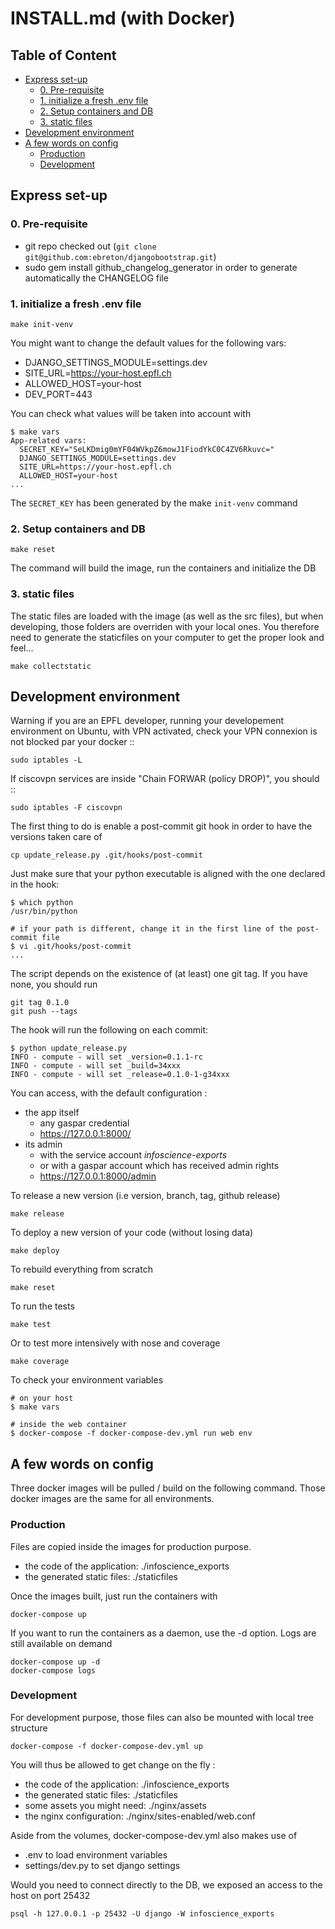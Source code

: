 <!-- markdownlint-disable MD034 -->
INSTALL.md (with Docker)
===

Table of Content
---

<!-- TOC -->

- [Express set-up](#express-set-up)
    - [0. Pre-requisite](#0-pre-requisite)
    - [1. initialize a fresh .env file](#1-initialize-a-fresh-env-file)
    - [2. Setup containers and DB](#2-setup-containers-and-db)
    - [3. static files](#3-static-files)
- [Development environment](#development-environment)
- [A few words on config](#a-few-words-on-config)
    - [Production](#production)
    - [Development](#development)

<!-- /TOC -->

## Express set-up

### 0. Pre-requisite

- git repo checked out (`git clone git@github.com:ebreton/djangobootstrap.git`)
- sudo gem install github_changelog_generator in order to generate automatically the CHANGELOG file

### 1. initialize a fresh .env file

    make init-venv

You might want to change the default values for the following vars:

- DJANGO_SETTINGS_MODULE=settings.dev
- SITE_URL=https://your-host.epfl.ch
- ALLOWED_HOST=your-host
- DEV_PORT=443

You can check what values will be taken into account with

    $ make vars
    App-related vars:
      SECRET_KEY="SeLKDmig0mYF04WVkpZ6mowJ1FiodYkC0C4ZV6Rkuvc="
      DJANGO_SETTINGS_MODULE=settings.dev
      SITE_URL=https://your-host.epfl.ch
      ALLOWED_HOST=your-host
    ...

The `SECRET_KEY` has been generated by the make `init-venv` command

### 2. Setup containers and DB

    make reset

The command will build the image, run the containers and initialize the DB

### 3. static files

The static files are loaded with the image (as well as the src files), but when developing, those folders are overriden with your local ones. You therefore need to generate the staticfiles on your computer to get the proper look and feel...

    make collectstatic

## Development environment

Warning if you are an EPFL developer, running your developement environment on Ubuntu, with VPN activated, check your VPN connexion is not blocked par your docker ::

    sudo iptables -L

If ciscovpn services are inside "Chain FORWAR (policy DROP)", you should ::

    sudo iptables -F ciscovpn

The first thing to do is enable a post-commit git hook in order to have the versions taken care of

    cp update_release.py .git/hooks/post-commit

Just make sure that your python executable is aligned with the one declared in the hook:

    $ which python
    /usr/bin/python

    # if your path is different, change it in the first line of the post-commit file
    $ vi .git/hooks/post-commit
    ...

The script depends on the existence of (at least) one git tag. If you have none, you should run

    git tag 0.1.0
    git push --tags

The hook will run the following on each commit:

    $ python update_release.py
    INFO - compute - will set _version=0.1.1-rc
    INFO - compute - will set _build=34xxx
    INFO - compute - will set _release=0.1.0-1-g34xxx

You can access, with the default configuration :

- the app itself
  - any gaspar credential
  - https://127.0.0.1:8000/
- its admin
  - with the service account *infoscience-exports*
  - or with a gaspar account which has received admin rights
  - https://127.0.0.1:8000/admin

To release a new version (i.e version, branch, tag, github release)

    make release

To deploy a new version of your code (without losing data)

    make deploy

To rebuild everything from scratch

    make reset

To run the tests

    make test

Or to test more intensively with nose and coverage

    make coverage

To check your environment variables

    # on your host
    $ make vars

    # inside the web container
    $ docker-compose -f docker-compose-dev.yml run web env

## A few words on config

Three docker images will be pulled / build on the following command. Those docker images are the same for all environments.

### Production

Files are copied inside the images for production purpose.

- the code of the application: ./infoscience_exports
- the generated static files:  ./staticfiles

Once the images built, just run the containers with

    docker-compose up

If you want to run the containers as a daemon, use the -d option. Logs are still available on demand

    docker-compose up -d
    docker-compose logs

### Development

For development purpose, those files can also be mounted with local tree structure

    docker-compose -f docker-compose-dev.yml up

You will thus be allowed to get change on the fly :

- the code of the application: ./infoscience_exports
- the generated static files:  ./staticfiles
- some assets you might need:  ./nginx/assets
- the nginx configuration:     ./nginx/sites-enabled/web.conf

Aside from the volumes, docker-compose-dev.yml  also makes use of

- .env to load environment variables
- settings/dev.py to set django settings

Would you need to connect directly to the DB, we exposed an access to the host on port 25432

    psql -h 127.0.0.1 -p 25432 -U django -W infoscience_exports
